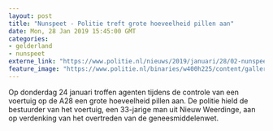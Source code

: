 ```yaml
---
layout: post
title: "Nunspeet - Politie treft grote hoeveelheid pillen aan"
date: Mon, 28 Jan 2019 15:45:00 GMT
categories: 
- gelderland 
- nunspeet 
externe_link: "https://www.politie.nl/nieuws/2019/januari/28/02-nunspeet-%E2%80%93-politie-treft-grote-hoeveelheid-pillen-aan.html"
feature_image: "https://www.politie.nl/binaries/w400h225/content/gallery/politie/stock-afbeeldingen/algemeen/politiebus-voorkant.jpg"
---
```


Op donderdag 24 januari troffen agenten tijdens de controle van een voertuig op de A28 een grote hoeveelheid pillen aan. De politie hield de bestuurder van het voertuig, een 33-jarige man uit Nieuw Weerdinge, aan op verdenking van het overtreden van de geneesmiddelenwet.
